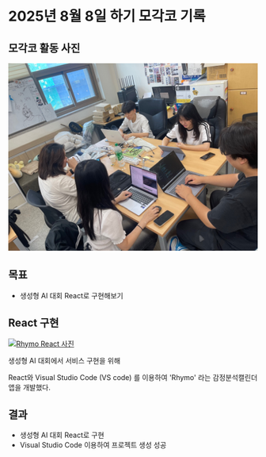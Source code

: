 # 2025년 8월 8일 하기 모각코 기록

## 모각코 활동 사진
[![모각코 사진](../image/모각코0808.jpg)](../image/모각코0808.jpg) 

## 목표
- 생성형 AI 대회 React로 구현해보기

## React 구현
[![Rhymo React 사진](../image/rhymo1.jpg)](../image/rhymo1.jpg) 

생성형 AI 대회에서 서비스 구현을 위해

React와 Visual Studio Code (VS code) 를 이용하여 'Rhymo' 라는 감정분석캘린더 앱을 개발했다.




## 결과
- 생성형 AI 대회 React로 구현
- Visual Studio Code 이용하여 프로젝트 생성 성공
